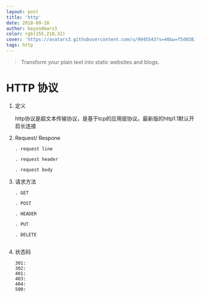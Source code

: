 ```yaml
---
layout: post
title: 'http'
date: 2018-09-18
author: beyondmars3
color: rgb(255,210,32)
cover: 'https://avatars3.githubusercontent.com/u/9945543?s=40&u=f5d0383f8382c90ad99334c69f4632352d25b9ae&v=4'
tags: http
---
```


> Transform your plain text into static websites and blogs.

# HTTP 协议

1. 定义 
    
    http协议是超文本传输协议，是基于tcp的应用层协议。最新版的http1.1默认开启长连接
    
2. Request/ Respone
    
    ```
    . request line 
    
    . request header
    
    . request body 
    
    ```

3. 请求方法 

    ```
    . GET
    
    . POST
    
    . HEADER
    
    . PUT 
    
    . DELETE
    
    
    ```
   
4. 状态码 
    
    ```
    301: 
    302:
    401:
    403:
    404:
    500:
    ```
